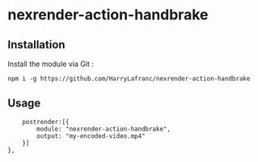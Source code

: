 # nexrender-action-handbrake

## Installation

Install the module via Git :
```
npm i -g https://github.com/HarryLafranc/nexrender-action-handbrake
```

## Usage

```actions:{
    postrender:[{
        module: "nexrender-action-handbrake",
        output: "my-encoded-video.mp4"
    }]
},
```
